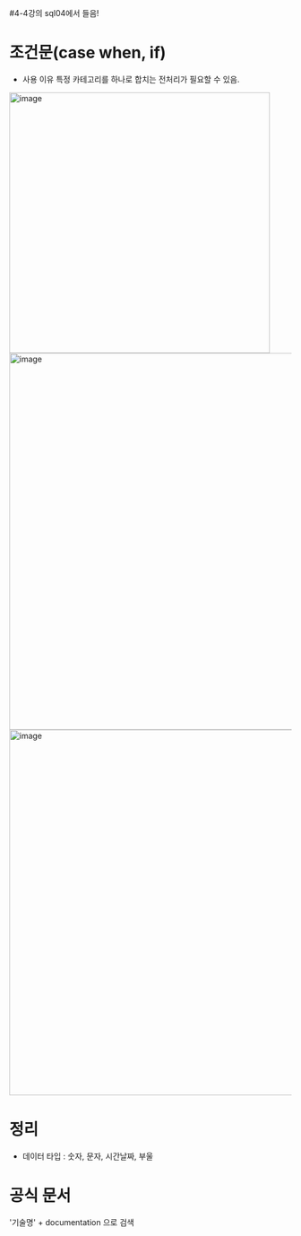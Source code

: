 #4-4강의 sql04에서 들음!


# 조건문(case when, if)
- 사용 이유
  특정 카테고리를 하나로 합치는 전처리가 필요할 수 있음. 
<img width="465" alt="image" src="https://github.com/user-attachments/assets/93083038-0b6a-42ec-86d7-bf910ad918fb">

<img width="672" alt="image" src="https://github.com/user-attachments/assets/3c662ce6-0777-47f0-840e-02f7f3b5b428">

<img width="652" alt="image" src="https://github.com/user-attachments/assets/93f007f2-cef1-435a-8f2e-2635ef7c6097">


# 정리 
- 데이터 타입 : 숫자, 문자, 시간날짜, 부울


# 공식 문서
'기술명' + documentation 으로 검색
